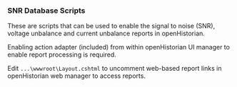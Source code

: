 ### SNR Database Scripts
These are scripts that can be used to enable the signal to noise (SNR), voltage unbalance and current unbalance reports in openHistorian.

Enabling action adapter (included) from within openHistorian UI manager to enable report processing is required.

Edit `...\wwwroot\Layout.cshtml` to uncomment web-based report links in openHistorian web manager to access reports.

